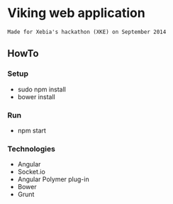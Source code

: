 # Viking web application

````Made for Xebia's hackathon (XKE) on September 2014````

## HowTo

### Setup

* sudo npm install
* bower install

### Run

* npm start

### Technologies

* Angular
* Socket.io
* Angular Polymer plug-in
* Bower
* Grunt